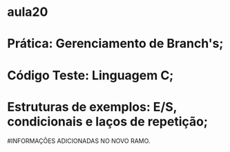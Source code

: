 # aula20
# Prática: Gerenciamento de Branch's;
# Código Teste: Linguagem C;
# Estruturas de exemplos: E/S, condicionais e laços de repetição;

#INFORMAÇÕES ADICIONADAS NO NOVO RAMO.
